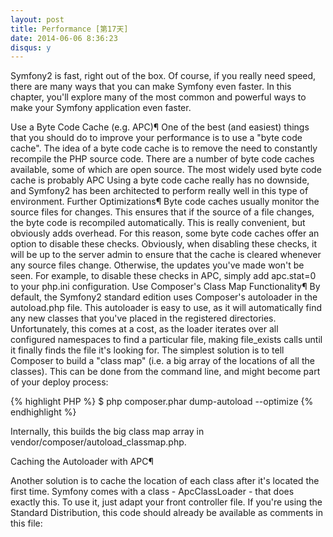 ```yaml
---
layout: post
title: Performance [第17天]
date: 2014-06-06 8:36:23
disqus: y
---
```


Symfony2 is fast, right out of the box. Of course, if you really need speed, there are many ways that you can make Symfony even faster. In this chapter, you'll explore many of the most common and powerful ways to make your Symfony application even faster.

Use a Byte Code Cache (e.g. APC)¶
One of the best (and easiest) things that you should do to improve your performance is to use a "byte code cache". The idea of a byte code cache is to remove the need to constantly recompile the PHP source code. There are a number of byte code caches available, some of which are open source. The most widely used byte code cache is probably APC
Using a byte code cache really has no downside, and Symfony2 has been architected to perform really well in this type of environment.
Further Optimizations¶
Byte code caches usually monitor the source files for changes. This ensures that if the source of a file changes, the byte code is recompiled automatically. This is really convenient, but obviously adds overhead.
For this reason, some byte code caches offer an option to disable these checks. Obviously, when disabling these checks, it will be up to the server admin to ensure that the cache is cleared whenever any source files change. Otherwise, the updates you've made won't be seen.
For example, to disable these checks in APC, simply add apc.stat=0 to your php.ini configuration.
Use Composer's Class Map Functionality¶
By default, the Symfony2 standard edition uses Composer's autoloader in the autoload.php file. This autoloader is easy to use, as it will automatically find any new classes that you've placed in the registered directories.
Unfortunately, this comes at a cost, as the loader iterates over all configured namespaces to find a particular file, making file_exists calls until it finally finds the file it's looking for.
The simplest solution is to tell Composer to build a "class map" (i.e. a big array of the locations of all the classes). This can be done from the command line, and might become part of your deploy process:

{% highlight PHP %}
 $ php composer.phar dump-autoload --optimize
{% endhighlight %}

Internally, this builds the big class map array in vendor/composer/autoload_classmap.php.

Caching the Autoloader with APC¶

Another solution is to cache the location of each class after it's located the first time. Symfony comes with a class - ApcClassLoader - that does exactly this. To use it, just adapt your front controller file. If you're using the Standard Distribution, this code should already be available as comments in this file:

